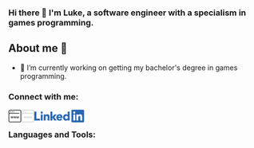 ### Hi there 👋 I'm Luke, a software engineer with a specialism in games programming.

## About me 👾

- 🔭 I’m currently working on getting my bachelor's degree in games programming.

### Connect with me:

<a href="https://lukewhitingdev.me"><img align="left" alt="lukewhitingdev.me" width="26px" src="https://github.com/lukewhitingdev/lukewhitingdev/blob/582b70b9477f205a206c32df11eb151bd57b433b/website-icon.png#gh-light-mode-only" /></a>

<a href="https://lukewhitingdev.me"><img align="left" alt="lukewhitingdev.me" width="26px" src="https://github.com/lukewhitingdev/lukewhitingdev/blob/b1d082ce3fea8cebfb6608dc46838e54d34c5443/website-icon-invert.png#gh-dark-mode-only" /></a>

<a href="https://www.linkedin.com/in/luke-whiting-6463a6173/"><img align="left" alt="lukewhitinlinkedin | LinkedIn" width="100px" src="https://github.com/lukewhitingdev/lukewhitingdev/blob/582b70b9477f205a206c32df11eb151bd57b433b/Linkedin-icon.png" /></a>

<br />

### Languages and Tools:

<!--
**lukewhitingdev/lukewhitingdev** is a ✨ _special_ ✨ repository because its `README.md` (this file) appears on your GitHub profile.

Here are some ideas to get you started:

- 🔭 I’m currently working on ...
- 🌱 I’m currently learning ...
- 👯 I’m looking to collaborate on ...
- 🤔 I’m looking for help with ...
- 💬 Ask me about ...
- 📫 How to reach me: ...
- 😄 Pronouns: ...
- ⚡ Fun fact: ...
-->
